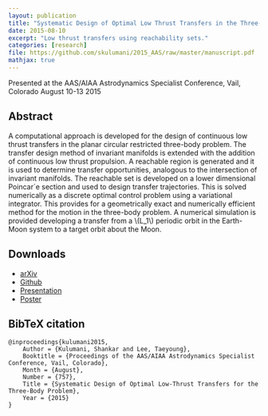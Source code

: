 ```yaml
---
layout: publication
title: "Systematic Design of Optimal Low Thrust Transfers in the Three-Body Problem"
date: 2015-08-10
excerpt: "Low thrust transfers using reachability sets."
categories: [research]
file: https://github.com/skulumani/2015_AAS/raw/master/manuscript.pdf
mathjax: true
---
```


Presented at the AAS/AIAA Astrodynamics Specialist Conference, Vail, Colorado August 10-13 2015

## Abstract

A computational approach is developed for the design of continuous low thrust
transfers in the planar circular restricted three-body problem. The transfer design
method of invariant manifolds is extended with the addition of continuous low
thrust propulsion. A reachable region is generated and it is used to determine
transfer opportunities, analogous to the intersection of invariant manifolds. The
reachable set is developed on a lower dimensional Poincar´e section and used to
design transfer trajectories. This is solved numerically as a discrete optimal control
problem using a variational integrator. This provides for a geometrically exact
and numerically efficient method for the motion in the three-body problem. A
numerical simulation is provided developing a transfer from a \\(L_1\\) periodic orbit in
the Earth-Moon system to a target orbit about the Moon.

## Downloads

* [arXiv](http://arxiv.org/abs/1510.02695)
* [Github](https://github.com/skulumani/2015_AAS)
* [Presentation](https://github.com/skulumani/2015-AAS-presentation/raw/master/presentation.pdf)
* [Poster](https://github.com/skulumani/2015_RD_Poster/blob/master/poster.pdf)

## BibTeX citation

	@inproceedings{kulumani2015,
		Author = {Kulumani, Shankar and Lee, Taeyoung},
		Booktitle = {Proceedings of the AAS/AIAA Astrodynamics Specialist Conference, Vail, Colorado},
		Month = {August},
		Number = {757},
		Title = {Systematic Design of Optimal Low-Thrust Transfers for the Three-Body Problem},
		Year = {2015}
	}


